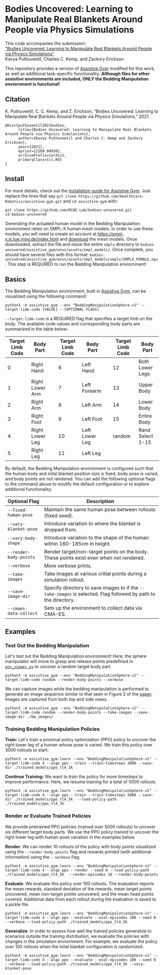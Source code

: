 # Bodies Uncovered: Learning to Manipulate Real Blankets Around People via Physics Simulations

This code accompanies the submission:  
["Bodies Uncovered: Learning to Manipulate Real Blankets Around People via Physics Simulations"](https://arxiv.org/abs/2109.04930)  
Kavya Puthuveetil, Charles C. Kemp, and Zackory Erickson

This repository provides a version of [Assistive Gym](https://github.com/Healthcare-Robotics/assistive-gym) modified for this work, as well as additional task-specific functionality. **Although files for other assistive environments are included, ONLY the Bedding Manipulation enviornment is functional!**

## Citation
K. Puthuveetil, C. C. Kemp, and Z. Erickson, “Bodies Uncovered: Learning to Manipulate Real Blankets Around People via Physics Simulations,” 2021.
```
@misc{puthuveetil2021bodies,
      title={Bodies Uncovered: Learning to Manipulate Real Blankets Around People via Physics Simulations}, 
      author={Kavya Puthuveetil and Charles C. Kemp and Zackory Erickson},
      year={2021},
      eprint={2109.04930},
      archivePrefix={arXiv},
      primaryClass={cs.RO}
}
```
## Install
For more details, check out the [installation guide for Assistive Gym](https://github.com/Healthcare-Robotics/assistive-gym/wiki/1.-Install). Just replace the lines that say `git clone https://github.com/Healthcare-Robotics/assistive-gym.git` and `cd assistive-gym` with:
```
git clone https://github.com/RCHI-Lab/bodies-uncovered.git
cd bodies-uncovered
```
Generating the actuated human model in the Bedding Manipulation environment relies on SMPL-X human mesh models. In order to use these models, you will need to create an account at https://smpl-x.is.tue.mpg.de/index.html and [download](https://smpl-x.is.tue.mpg.de/download.php) the mesh models. Once downloaded, extract the file and move the entire `smplx` directory to `bodies-uncovered/assistive_gym/envs/assets/smpl_models/`. Once complete, you should have several files with this format: `bodies-uncovered/assistive_gym/envs/assets/smpl_models/smplx/SMPLX_FEMALE.npz`. This step is REQUIRED to run the Bedding Manipulation enviornment!

## Basics
The Bedding Manipulation environment, built in [Assistive Gym](https://github.com/Healthcare-Robotics/assistive-gym), can be visualized using the following command:
```
python3 -m assistive_gym --env "BeddingManipulationSphere-v1" --target-limb-code [VALUE] --[OPTIONAL FLAGS]
```

`--target-limb-code` is a REQUIRED flag that specifies a target limb on the body. The available code values and corresponding body parts are summarized in the table below:

| Target Limb Code | Body Part       | | Target Limb Code | Body Part      | | Target Limb Code | Body Part        |
| ---------------- | --------------- |-| ---------------- | -------------- |-| ---------------- | ---------------- |
| 0                | Right Hand      | | 6                | Left Hand      | | 12               | Both Lower Legs  |
| 1                | Right Lower Arm | | 7                | Left Forearm   | | 13               | Upper Body       |
| 2                | Right Arm       | | 8                | Left Arm       | | 14               | Lower Body       |
| 3                | Right Foot      | | 9                | Left Foot      | | 15               | Entire Body      |
| 4                | Right Lower Leg | | 10               | Left Lower Leg | | random           | Rand Select 1-15 |
| 5                | Right Leg       | | 11               | Left Leg       |

By default, the Bedding Manipulation environment is configured such that the human body and inital blanket position size is fixed, body pose is varied, and body points are not rendered. You can add the following optional flags to the command above to modify the default configuration or to explore additional functionality:

| Optional Flag          | Description                                                                                                     |
| ---------------------- | --------------------------------------------------------------------------------------------------------------- |
| `--fixed-human-pose`   | Maintain the same human pose between rollouts (fixed seed).                                                     |
| `--vary-blanket-pose`  | Introduce variation to where the blanket is dropped from.                                                       |
| `--vary-body-shape`    | Introduce variation to the shape of the human within 160-185cm in height.                                       |
| `--render-body-points` | Render target/non-target points on the body. These points exist even when not rendered.                         |
| `--verbose`            | More verbose prints.                                                                                            |
| `--take-images`        | Take images at various critial points during a simulation rollout.                                              |
| `--save-image-dir`     | Specify directory to save images to if the `--take-images` is selected. Flag followed by path to the directory. |
| `--cmaes-data-collect` | Sets up the environment to collect data via CMA-ES.                                                             |





## Examples
### Test Out the Bedding Manipulation 
Let's test out the Bedding Manipulation environment! Here, the sphere manipulator will move to grasp and release points predefined in [`env_viewer.py`](https://github.com/Zackory/assistive-gym-fem/blob/33b88e14679935299042545b807b44e8dc2d43f5/assistive_gym/env_viewer.py#L28) to uncover a random target body part.
```
python3 -m assistive_gym --env "BeddingManipulationSphere-v1" --target-limb-code random --render-body-points --verbose
```
We can capture images while the bedding manipulation is performed to generate an image sequence similar to that seen in Figure 2 of the [paper](https://arxiv.org/abs/2109.04930). Images are captured from both top and side views.
```
python3 -m assistive_gym --env "BeddingManipulationSphere-v1" --target-limb-code random --render-body-points --take-images --save-image-dir ./bm_images/
```

### Training Bedding Manipulation Policies
**Train:** Let's train a proximal policy optimization (PPO) policy to uncover the right lower leg of a human whose pose is varied. We train this policy over 3000 rollouts to start:
```
python3 -m assistive_gym.learn --env "BeddingManipulationSphere-v1" --target-limb-code 4 --algo ppo --train --train-timesteps 3000 --save-dir ./trained_models/ppo_tl4_3k 
```
**Continue Training:** We want to train the policy for more timesteps to improve performance. Here, we resume training for a total of 5000 rollouts.
```
python3 -m assistive_gym.learn --env "BeddingManipulationSphere-v1" --target-limb-code 4 --algo ppo --train --train-timesteps 5000 --save-dir ./trained_models/ppo_tl4_5k  --load-policy-path ./trained_models/ppo_tl4_3k
```

### Render or Evaluate Trained Policies
We provide pretrained PPO policies (trained over 5000 rollouts) to uncover six different target body parts. We use the PPO policy trained to uncover the right lower leg with human pose variation in the examples below.

**Render**: We can render 10 rollouts of the policy with body points visualized using the `--render-body-points` flag and rewards printed (with additional information) using the `--verbose` flag.
```
python3 -m assistive_gym.learn --env "BeddingManipulationSphere-v1" --target-limb-code 4 --algo ppo --render --seed 0 --load-policy-path ./trained_models/ppo_tl4_5k  --render-episodes 10 --render-body-points
```
**Evaluate**: We evaluate this policy over 100 rollouts. The evaluation reports the mean rewards, standard deviation of the rewards, mean target points uncovered, mean non-target points uncovered, and the mean head points covered. Additional data from each rollout during the evaluation is saved to a pickle file.
```
python3 -m assistive_gym.learn --env "BeddingManipulationSphere-v1" --target-limb-code 4 --algo ppo --evaluate --eval-episodes 100 --seed 0 --verbose --load-policy-path ./trained_models/ppo_tl4_5k
```
**Generalize**: In order to assess how well the trained policies generalize to scenarios outside the training distribution, we evaluate the policies with changes in the simulation enviornment. For example, we evaluate the policy over 100 rollouts when the inital blanket configuration is randomized.
```
python3 -m assistive_gym.learn --env "BeddingManipulationSphere-v1" --target-limb-code 4 --algo ppo --evaluate --eval-episodes 100 --seed 0 --verbose --load-policy-path ./trained_models/ppo_tl4_5k --vary-blanket-pose
```
